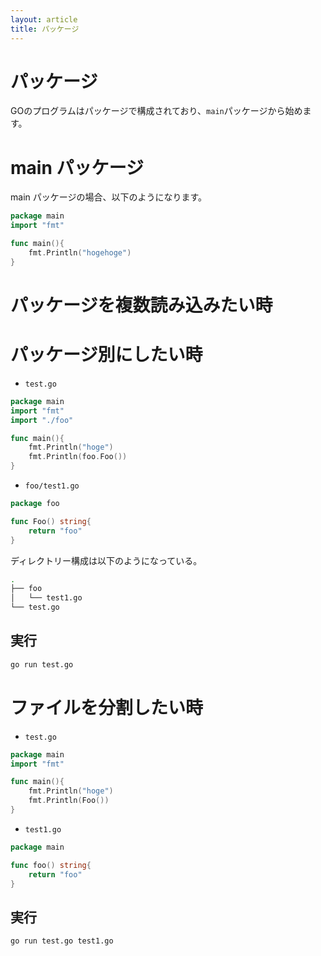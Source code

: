 ```yaml
---
layout: article
title: パッケージ
---
```


# パッケージ
GOのプログラムはパッケージで構成されており、`main`パッケージから始めます。

# main パッケージ

main パッケージの場合、以下のようになります。

```go
package main
import "fmt"

func main(){
    fmt.Println("hogehoge")
}
```

# パッケージを複数読み込みたい時

# パッケージ別にしたい時

- `test.go`

```go
package main
import "fmt"
import "./foo"

func main(){
    fmt.Println("hoge")
    fmt.Println(foo.Foo())
}
```

- `foo/test1.go`

```go
package foo

func Foo() string{
	return "foo"
}
```

ディレクトリー構成は以下のようになっている。

```sh
.
├── foo
│   └── test1.go
└── test.go
```

## 実行
```sh
go run test.go
```

# ファイルを分割したい時

- `test.go`

```go
package main
import "fmt"

func main(){
    fmt.Println("hoge")
    fmt.Println(Foo())
}
```

- `test1.go`

```go
package main

func foo() string{
	return "foo"
}
```

## 実行
```sh
go run test.go test1.go
```
